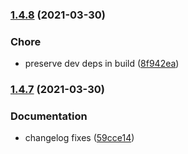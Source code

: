 ### [1.4.8](https://github.com/amirmohsen/repo-manager/compare/v1.4.7...v1.4.8) (2021-03-30)


### Chore

* preserve dev deps in build ([8f942ea](https://github.com/amirmohsen/repo-manager/commit/8f942eaef2dc1d3f122fc8be46ec9be1649b9572))

### [1.4.7](https://github.com/amirmohsen/repo-manager/compare/v1.4.6...v1.4.7) (2021-03-30)


### Documentation

* changelog fixes ([59cce14](https://github.com/amirmohsen/repo-manager/commit/59cce148c144b84b12acc35452bde8bc2a8e4b4c))

